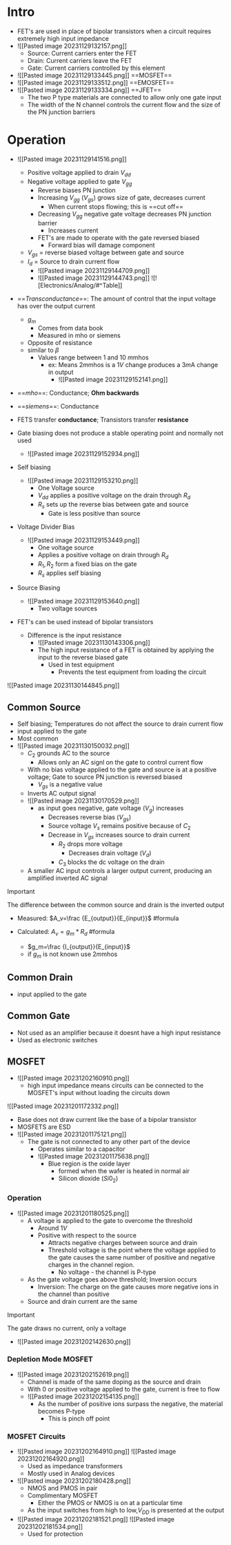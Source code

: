 # Intro

- FET's are used in place of bipolar transistors when a circuit requires extremely high input impedance 
- ![[Pasted image 20231129132157.png]] 
	- Source: Current carriers enter the FET
	- Drain: Current carriers leave the FET
	- Gate: Current carriers controlled by this element
- ![[Pasted image 20231129133445.png]] ==MOSFET== 
- ![[Pasted image 20231129133512.png]] ==EMOSFET== 
- ![[Pasted image 20231129133334.png]] ==JFET== 
	- The two P type materials are connected to allow only one gate input
	- The width of the N channel controls the current flow and the size of the PN junction barriers

# Operation

- ![[Pasted image 20231129141516.png]] 
	- Positive voltage applied to drain $V_{dd}$
	- Negative voltage applied to gate $V_{gg}$
		- Reverse biases PN junction
		- Increasing $V_{gg}$ ($V_{gs}$) grows size of gate, decreases current
			- When current stops flowing; this is ==cut off== 
		- Decreasing $V_{gg}$ negative gate voltage decreases PN junction barrier
			- Increases current
		- FET's are made to operate with the gate reversed biased
			- Forward bias will damage component
	- $V_{gs}$ = reverse biased voltage between gate and source
	- $I_{d}$ = Source to drain current flow
		- ![[Pasted image 20231129144709.png]] 
		- ![[Pasted image 20231129144743.png]] ![![Electronics/Analog/#^Table]]
- ==*Transconductance*==: The amount of control that the input voltage has over the output current 
	- $g_m$ 
		- Comes from data book
		- Measured in mho or siemens
	- Opposite of resistance
	- similar to $\beta$ 
		- Values range between 1 and 10 $m$mhos 
			- ex: Means 2$m$mhos is a 1$V$ change produces a 3$m$A change in output
				- ![[Pasted image 20231129152141.png]] 
- ==*mho*==: Conductance; **Ohm backwards** 
- ==*siemens*==: Conductance
- FETS transfer **conductance**; Transistors transfer **resistance**
- Gate biasing does not produce a stable operating point and normally not used
	- ![[Pasted image 20231129152934.png]] 
- Self biasing
	- ![[Pasted image 20231129153210.png]] 
		- One Voltage source
		- $V_{dd}$ applies a positive voltage on the drain through $R_d$ 
		- $R_s$ sets up the reverse bias between gate and source
			- Gate is less positive than source
- Voltage Divider Bias
	- ![[Pasted image 20231129153449.png]] 
		- One voltage source
		- Applies a positive voltage on drain through $R_d$ 
		- $R_1,R_2$ form a fixed bias on the gate
		- $R_s$ applies self biasing
- Source Biasing
	- ![[Pasted image 20231129153640.png]] 
		- Two voltage sources

- FET's can be used instead of bipolar transistors
	- Difference is the input resistance
		- ![[Pasted image 20231130143306.png]] 
		- The high input resistance of a FET is obtained by applying the input to the reverse biased gate
			- Used in test equipment
				- Prevents the test equipment from loading the circuit

![[Pasted image 20231130144845.png]] 

## Common Source

- Self biasing; Temperatures do not affect the source to drain current flow
- input applied to the gate
- Most common
- ![[Pasted image 20231130150032.png]] 
	- $C_2$ grounds AC to the source
		- Allows only an AC signl on the gate to control current flow
	- With no bias voltage applied to the gate and source is at a positive voltage; Gate to source PN junction is reversed biased
		- $V_{gs}$ is a negative value
	- Inverts AC output signal
	- ![[Pasted image 20231130170529.png]] 
		- as input goes negative, gate voltage ($V_g$) increases
			- Decreases reverse bias ($V_{gs}$)
			- Source voltage $V_s$ remains positive because of $C_2$ 
			- Decrease in $V_{gs}$ increases source to drain current
				- $R_2$ drops more voltage
					- Decreases drain voltage ($V_d$)
				- $C_3$ blocks the dc voltage on the drain
	- A smaller AC input controls a larger output current, producing an amplified inverted AC signal

>[!Important]
>The difference between the common source and drain is the inverted output  

- Measured: $A_v=\frac {E_{output}}{E_{input}}$ #formula 

- Calculated: $A_v=g_m*R_d$ #formula 
	- $g_m=\frac {I_{output}}{E_{input}}$ 
	- if $g_m$ is not known use 2$m$mhos 

## Common Drain

- input applied to the gate


## Common Gate

- Not used as an amplifier because it doesnt have a high input resistance
- Used as electronic switches


## MOSFET

- ![[Pasted image 20231202160910.png]] 
	- high input impedance means circuits can be connected to the MOSFET's input without loading the circuits down

![[Pasted image 20231201172332.png]] 
- Base does not draw current like the base of a bipolar transistor
- MOSFETS are ESD
- ![[Pasted image 20231201175121.png]] 
	- The gate is not connected to any other part of the device
		- Operates similar to a capacitor
		- ![[Pasted image 20231201175638.png]] 
			- Blue region is the oxide layer
				- formed when the wafer is heated in normal air
				- Silicon dioxide ($Si0_2$) 

### Operation

- ![[Pasted image 20231201180525.png]] 
	- A voltage is applied to the gate to overcome the threshold
		- Around 1$V$ 
		- Positive with respect to the source
			- Attracts negative charges between source and drain
			- Threshold voltage is the point where the voltage applied to the gate causes the same number of positive and negative charges in the channel region.
				- No voltage - the channel is P-type
	- As the gate voltage goes above threshold; Inversion occurs
		- Inversion: The charge on the gate causes more negative ions in the channel than positive
	- Source and drain current are the same

>[!Important]
>The gate draws no current, only a voltage

- ![[Pasted image 20231202142630.png]] 

### Depletion Mode MOSFET

- ![[Pasted image 20231202152619.png]]
	- Channel is made of the same doping as the source and drain
	- With 0 or positive voltage applied to the gate, current is free to flow
	- ![[Pasted image 20231202154135.png]] 
		- As the number of positive ions surpass the negative, the material becomes P-type
			- This is pinch off point

### MOSFET Circuits

- ![[Pasted image 20231202164910.png]] ![[Pasted image 20231202164920.png]] 
	- Used as impedance transformers
	- Mostly used in Analog devices
- ![[Pasted image 20231202180428.png]] 
	- NMOS and PMOS in pair
	- Complimentary MOSFET
		- Either the PMOS or NMOS is on at a particular time
	- As the input switches from high to low,$V_{DD}$ is presented at the output
- ![[Pasted image 20231202181521.png]] ![[Pasted image 20231202181534.png]] 
	- Used for protection
